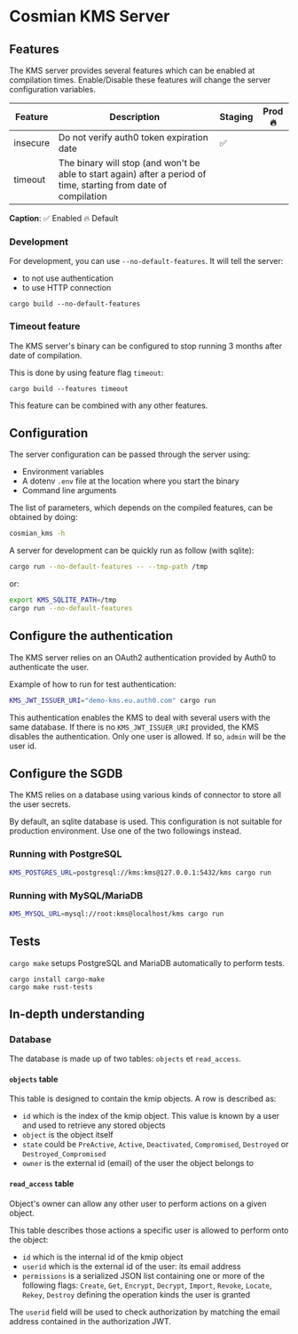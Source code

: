 # Cosmian KMS Server

## Features

The KMS server provides several features which can be enabled at compilation times. Enable/Disable these features will change the server configuration variables.

| Feature  | Description                                                                                                       | Staging | Prod 🔥 |
| -------- | ----------------------------------------------------------------------------------------------------------------- | ------- | ------ |
| insecure | Do not verify auth0 token expiration date                                                                         | ✅       |        |
| timeout  | The binary will stop (and won't be able to start again) after a period of time, starting from date of compilation |         |        |

**Caption**:
✅ Enabled
🔥 Default

### Development

For development, you can use `--no-default-features`. It will tell the server:

- to not use authentication
- to use HTTP connection

```console
cargo build --no-default-features
```

### Timeout feature

The KMS server's binary can be configured to stop running 3 months after date of compilation.

This is done by using feature flag `timeout`:

```console
cargo build --features timeout
```

This feature can be combined with any other features.

## Configuration

The server configuration can be passed through the server using:

- Environment variables
- A dotenv `.env` file at the location where you start the binary
- Command line arguments

The list of parameters, which depends on the compiled features, can be obtained by doing:

```sh
cosmian_kms -h
```

A server for development can be quickly run as follow (with sqlite):

```sh
cargo run --no-default-features -- --tmp-path /tmp
```

or:

```sh
export KMS_SQLITE_PATH=/tmp
cargo run --no-default-features
```

## Configure the authentication

The KMS server relies on an OAuth2 authentication provided by Auth0 to authenticate the user.

Example of how to run for test authentication:

```sh
KMS_JWT_ISSUER_URI="demo-kms.eu.auth0.com" cargo run
```

This authentication enables the KMS to deal with several users with the same database.
If there is no `KMS_JWT_ISSUER_URI` provided, the KMS disables the authentication. Only one user is allowed.
If so, `admin` will be the user id.

## Configure the SGDB

The KMS relies on a database using various kinds of connector to store all the user secrets.

By default, an sqlite database is used. This configuration is not suitable for production environment. Use one of the two followings instead.

### Running with PostgreSQL

```sh
KMS_POSTGRES_URL=postgresql://kms:kms@127.0.0.1:5432/kms cargo run
```

### Running with MySQL/MariaDB

```sh
KMS_MYSQL_URL=mysql://root:kms@localhost/kms cargo run
```

## Tests

`cargo make` setups PostgreSQL and MariaDB automatically to perform tests.

```console
cargo install cargo-make
cargo make rust-tests
```

## In-depth understanding

### Database

The database is made up of two tables: `objects` et `read_access`.

#### `objects` table

This table is designed to contain the kmip objects. A row is described as:

- `id` which is the index of the kmip object. This value is known by a user and used to retrieve any stored objects
- `object` is the object itself
- `state` could be `PreActive`, `Active`, `Deactivated`, `Compromised`, `Destroyed` or `Destroyed_Compromised`
- `owner` is the external id (email) of the user the object belongs to

#### `read_access` table

Object's owner can allow any other user to perform actions on a given object.

This table describes those actions a specific user is allowed to perform onto the object:

- `id` which is the internal id of the kmip object
- `userid` which is the external id of the user: its email address
- `permissions` is a serialized JSON list containing one or more of the following flags: `Create`, `Get`, `Encrypt`, `Decrypt`, `Import`, `Revoke`, `Locate`, `Rekey`, `Destroy` defining the operation kinds the user is granted

The `userid` field will be used to check authorization by matching the email address contained in the authorization JWT.
